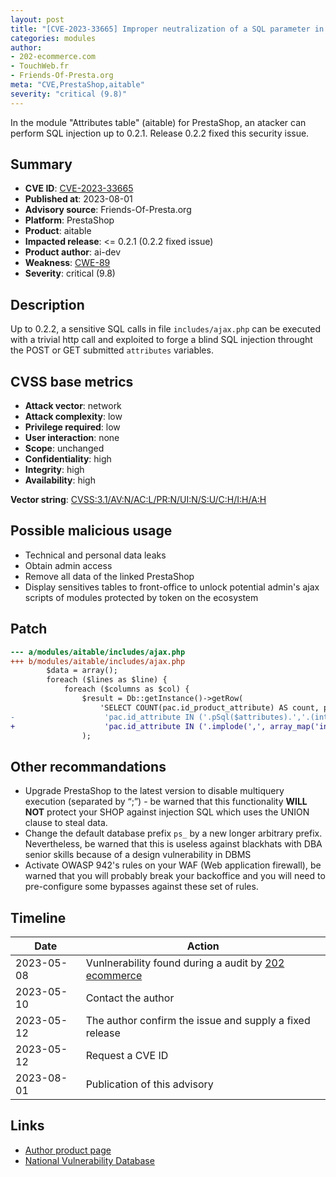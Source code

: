 ```yaml
---
layout: post
title: "[CVE-2023-33665] Improper neutralization of a SQL parameter in aitable from ai-dev module for PrestaShop"
categories: modules
author:
- 202-ecommerce.com
- TouchWeb.fr
- Friends-Of-Presta.org
meta: "CVE,PrestaShop,aitable"
severity: "critical (9.8)"
---
```


In the module "Attributes table" (aitable) for PrestaShop, an atacker can perform SQL injection up to 0.2.1. Release 0.2.2 fixed this security issue.

## Summary

* **CVE ID**: [CVE-2023-33665](https://cve.mitre.org/cgi-bin/cvename.cgi?name=CVE-2023-33665)
* **Published at**: 2023-08-01
* **Advisory source**: Friends-Of-Presta.org
* **Platform**: PrestaShop
* **Product**: aitable
* **Impacted release**: <= 0.2.1 (0.2.2 fixed issue)
* **Product author**: ai-dev
* **Weakness**: [CWE-89](https://cwe.mitre.org/data/definitions/89.html)
* **Severity**: critical (9.8)

## Description

Up to 0.2.2, a sensitive SQL calls in file `includes/ajax.php` can be executed with a trivial http call and exploited to forge a blind SQL injection throught the POST or GET submitted `attributes` variables.

## CVSS base metrics

* **Attack vector**: network
* **Attack complexity**: low
* **Privilege required**: low
* **User interaction**: none
* **Scope**: unchanged
* **Confidentiality**: high
* **Integrity**: high
* **Availability**: high

**Vector string**: [CVSS:3.1/AV:N/AC:L/PR:N/UI:N/S:U/C:H/I:H/A:H](https://nvd.nist.gov/vuln-metrics/cvss/v3-calculator?vector=AV:N/AC:L/PR:N/UI:N/S:U/C:H/I:H/A:H)


## Possible malicious usage

* Technical and personal data leaks
* Obtain admin access
* Remove all data of the linked PrestaShop
* Display sensitives tables to front-office to unlock potential admin's ajax scripts of modules protected by token on the ecosystem


## Patch

```diff
--- a/modules/aitable/includes/ajax.php
+++ b/modules/aitable/includes/ajax.php
        $data = array();
        foreach ($lines as $line) {
            foreach ($columns as $col) {
                $result = Db::getInstance()->getRow(
                    'SELECT COUNT(pac.id_product_attribute) AS count, pa.* FROM '._DB_PREFIX_.'product_attribute AS pa LEFT JOIN '._DB_PREFIX_.'product_attribute_combination AS pac ON pac.id_product_attribute = pa.id_product_attribute WHERE '.
-                    'pac.id_attribute IN ('.pSql($attributes).','.(int)$line['id_attribute'].','.(int)$col['id_attribute'].') AND pa.id_product = '.(int)$product_id.' GROUP BY pa.id_product_attribute HAVING count = '.(int)$count
+                    'pac.id_attribute IN ('.implode(',', array_map('intval', explode(',', $attributes))).','.(int)$line['id_attribute'].','.(int)$col['id_attribute'].') AND pa.id_product = '.(int)$product_id.' GROUP BY pa.id_product_attribute HAVING count = '.(int)$count
                );
```


## Other recommandations

* Upgrade PrestaShop to the latest version to disable multiquery execution (separated by “;”) - be warned that this functionality **WILL NOT** protect your SHOP against injection SQL which uses the UNION clause to steal data.
* Change the default database prefix `ps_` by a new longer arbitrary prefix. Nevertheless, be warned that this is useless against blackhats with DBA senior skills because of a design vulnerability in DBMS
* Activate OWASP 942's rules on your WAF (Web application firewall), be warned that you will probably break your backoffice and you will need to pre-configure some bypasses against these set of rules.


## Timeline

| Date | Action |
|--|--|
| 2023-05-08 | Vunlnerability found during a audit by [202 ecommerce](https://www.202-ecommerce.com/) |
| 2023-05-10 | Contact the author |
| 2023-05-12 | The author confirm the issue and supply a fixed release |
| 2023-05-12 | Request a CVE ID |
| 2023-08-01 | Publication of this advisory |


## Links

* [Author product page](https://www.boutique.ai-dev.fr/en/ergonomie/56-table-attributes.html)
* [National Vulnerability Database](https://cve.mitre.org/cgi-bin/cvename.cgi?name=CVE-2023-33665)
